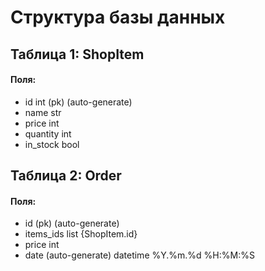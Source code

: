 # Структура базы данных

## Таблица 1: ShopItem
#### Поля:
+ id int (pk) (auto-generate)
+ name str
+ price int
+ quantity int
+ in_stock bool

## Таблица 2: Order
#### Поля:
+ id (pk) (auto-generate)
+ items_ids list {ShopItem.id}
+ price int
+ date (auto-generate) datetime %Y.%m.%d %H:%M:%S

